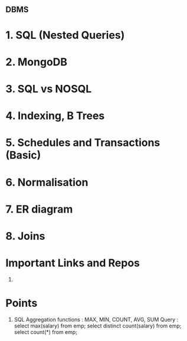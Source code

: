 ## DBMS

# 1. SQL (Nested Queries)	
# 2. MongoDB
# 3. SQL vs NOSQL
# 4. Indexing, B Trees
# 5. Schedules and Transactions (Basic)
# 6. Normalisation
# 7. ER diagram
# 8. Joins

# Important Links and Repos
1. 

# Points 
1. SQL
	Aggregation functions : MAX, MIN, COUNT, AVG, SUM 
		Query : select max(salary) from emp;
			select distinct count(salary) from emp;
			select count(*) from emp;
